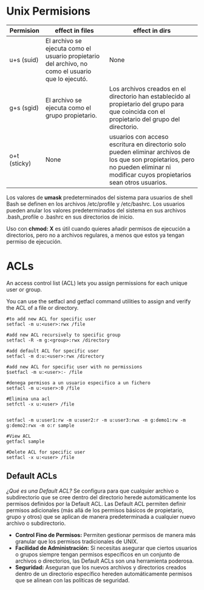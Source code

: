 # Unix Permisions

| Permision    | effect in files | effect in dirs  |
|--------------|----------|----------|
| u+s (suid)   | El archivo se ejecuta como el usuario propietario del archivo, no como el usuario que lo ejecutó. | None |
| g+s (sgid)   | El archivo se ejecuta como el grupo propietario. | Los archivos creados en el directorio han establecido al propietario del grupo para que coincida con el propietario del grupo del directorio.|
| o+t (sticky) | None | usuarios con acceso escritura en directorio solo pueden eliminar archivos de los que son propietarios, pero no pueden eliminar ni modificar cuyos propietarios sean otros usuarios.|



Los valores de **umask** predeterminados del sistema para usuarios de shell Bash se definen en los archivos /etc/profile y /﻿etc/﻿bashrc. 
Los usuarios pueden anular los valores predeterminados del sistema en sus archivos .bash_profile o .bashrc en sus directorios de inicio.


Uso con **chmod: X** es útil cuando quieres añadir permisos de ejecución a directorios, pero no a archivos regulares, a menos que estos ya tengan permiso de ejecución.

# ACLs
An access control list (ACL) lets you assign permissions for each unique user or group. 

You can use the setfacl and getfacl command utilities to assign and verify the ACL of a file or directory. 

````
#to add new ACL for specific user
setfacl -m u:<user>:rwx /file
 
#add new ACL recursively to specific group
setfacl -R -m g:<group>:rwx /directory 

#add default ACL for specific user
setfacl -m d:u:<user>:rwx /directory 

#add new ACL for specific user with no permissions
$setfacl -m u:<user>:- /file

#denega permisos a un usuario especifico a un fichero
setfacl -m u:<user>:0 /file

#Elimina una acl 
setfctl -x u:<user> /file


setfacl -m u:user1:rw -m u:user2:r -m u:user3:rwx -m g:demo1:rw -m g:demo2:rwx -m o:r sample

#View ACL
getfacl sample

#Delete ACL for specific user
setfacl -x u:<user> /file
````

## Default ACLs

*¿Qué es una Default ACL?*
Se configura para que cualquier archivo o subdirectorio que se cree dentro del directorio herede automáticamente los permisos definidos por la Default ACL.
Las Default ACL permiten definir permisos adicionales (más allá de los permisos básicos de propietario, grupo y otros) que se aplican de manera predeterminada a cualquier nuevo archivo o subdirectorio.

- **Control Fino de Permisos:** Permiten gestionar permisos de manera más granular que los permisos tradicionales de UNIX.
- **Facilidad de Administración:** Si necesitas asegurar que ciertos usuarios o grupos siempre tengan permisos específicos en un conjunto de archivos o directorios, las Default ACLs son una herramienta poderosa.
- **Seguridad:** Aseguran que los nuevos archivos y directorios creados dentro de un directorio específico hereden automáticamente permisos que se alinean con las políticas de seguridad.

